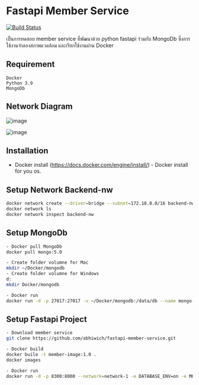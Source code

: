 # Fastapi Member Service 
[![Build Status](https://travis-ci.org/joemccann/dillinger.svg?branch=master)](https://travis-ci.org/joemccann/dillinger)

เป็นการทดสอบ member service ที่พัฒนาด้วย python fastapi ร่วมกับ MongoDb ซึ่งการใช้งานจำลองสภาพแวดล้อม และเรียกใช้งานผ่าน Docker

## Requirement 
```
Docker
Python 3.9
MongoDb
```
## Network Diagram
![image](https://drive.google.com/uc?export=view&id=1QfTYFx9L9_DFpzXFylZ1kDVyrx3BePz_)


![image](https://drive.google.com/uc?export=view&id=1EaoKkVdKqHBUzhPuckBEK3aoRmRQyKpJ)


## Installation 
- Docker install
(https://docs.docker.com/engine/install/) - Docker install for you os.

## Setup Network Backend-nw 
```sh
docker network create --driver=bridge --subnet=172.18.0.0/16 backend-nw
docker network ls
docker network inspect backend-nw
```

## Setup MongoDb 
```sh
- Docker pull MongoDb
docker pull mongo:5.0

- Create folder volumne for Mac 
mkdir ~/Docker/mongodb
- Create folder volumne for Windows 
d:
mkdir Docker/mongodb

- Docker run
docker run -d -p 27017:27017 -v ~/Docker/mongodb:/data/db --name mongo-con mongo:5.0
```

## Setup Fastapi Project 
```sh
- Download member service
git clone https://github.com/abhiwich/fastapi-member-service.git

- Docker build
docker buile -t member-image:1.0 .
docker images

- Docker run
docker run -d -p 8300:8000 --network=network-1 -e DATABASE_ENV=on -e MONGO_DB_URL=mongodb://mongo-con:27017 --name member-con member-image:1.1
```


